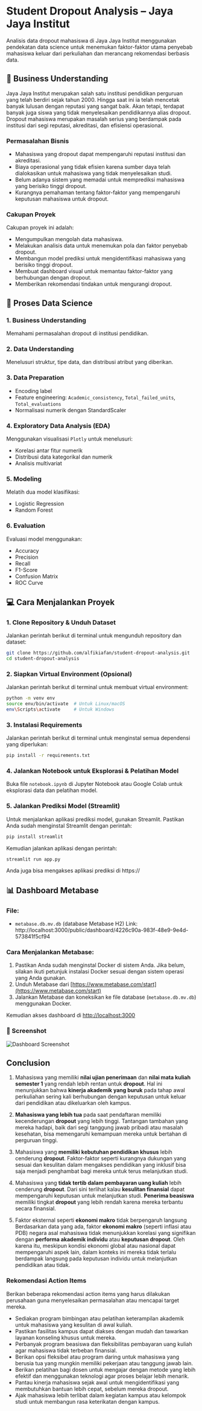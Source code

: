 # Student Dropout Analysis – Jaya Jaya Institut

Analisis data dropout mahasiswa di Jaya Jaya Institut menggunakan pendekatan data science untuk menemukan faktor-faktor utama penyebab mahasiswa keluar dari perkuliahan dan merancang rekomendasi berbasis data.

## 🧠 Business Understanding

Jaya Jaya Institut merupakan salah satu institusi pendidikan perguruan yang telah berdiri sejak tahun 2000. Hingga saat ini ia telah mencetak banyak lulusan dengan reputasi yang sangat baik. Akan tetapi, terdapat banyak juga siswa yang tidak menyelesaikan pendidikannya alias dropout. Dropout mahasiswa merupakan masalah serius yang berdampak pada institusi dari segi reputasi, akreditasi, dan efisiensi operasional.

### Permasalahan Bisnis
- Mahasiswa yang dropout dapat mempengaruhi reputasi institusi dan akreditasi.
- Biaya operasional yang tidak efisien karena sumber daya telah dialokasikan untuk mahasiswa yang tidak menyelesaikan studi.
- Belum adanya sistem yang memadai untuk memprediksi mahasiswa yang berisiko tinggi dropout.
- Kurangnya pemahaman tentang faktor-faktor yang mempengaruhi keputusan mahasiswa untuk dropout.

### Cakupan Proyek
Cakupan proyek ini adalah:
- Mengumpulkan mengolah data mahasiswa.
- Melakukan analisis data untuk menemukan pola dan faktor penyebab dropout.
- Membangun model prediksi untuk mengidentifikasi mahasiswa yang berisiko tinggi dropout.
- Membuat dashboard visual untuk memantau faktor-faktor yang berhubungan dengan dropout.
- Memberikan rekomendasi tindakan untuk mengurangi dropout.

## 🧪 Proses Data Science

### 1. Business Understanding  
Memahami permasalahan dropout di institusi pendidikan.

### 2. Data Understanding  
Menelusuri struktur, tipe data, dan distribusi atribut yang diberikan.

### 3. Data Preparation  
* Encoding label
* Feature engineering: `Academic_consistency`, `Total_failed_units`, `Total_evaluations`
* Normalisasi numerik dengan StandardScaler

### 4. Exploratory Data Analysis (EDA)  
Menggunakan visualisasi `Plotly` untuk menelusuri:
* Korelasi antar fitur numerik
* Distribusi data kategorikal dan numerik
* Analisis multivariat

### 5. Modeling  
Melatih dua model klasifikasi:  
* Logistic Regression
* Random Forest

### 6. Evaluation  
Evaluasi model menggunakan:
* Accuracy
* Precision
* Recall
* F1-Score
* Confusion Matrix
* ROC Curve

## 💻 Cara Menjalankan Proyek

### 1. Clone Repository & Unduh Dataset  
Jalankan perintah berikut di terminal untuk mengunduh repository dan dataset:
```bash
git clone https://github.com/alfikiafan/student-dropout-analysis.git
cd student-dropout-analysis
```

### 2. Siapkan Virtual Environment (Opsional)  
Jalankan perintah berikut di terminal untuk membuat virtual environment:
```bash
python -m venv env
source env/bin/activate  # Untuk Linux/macOS
env\Scripts\activate     # Untuk Windows
```

### 3. Instalasi Requirements  
Jalankan perintah berikut di terminal untuk menginstal semua dependensi yang diperlukan:
```bash
pip install -r requirements.txt
```

### 4. Jalankan Notebook untuk Eksplorasi & Pelatihan Model  
Buka file `notebook.ipynb` di Jupyter Notebook atau Google Colab untuk eksplorasi data dan pelatihan model.

### 5. Jalankan Prediksi Model (Streamlit)  
Untuk menjalankan aplikasi prediksi model, gunakan Streamlit. Pastikan Anda sudah menginstal Streamlit dengan perintah:  
```bash
pip install streamlit
```
Kemudian jalankan aplikasi dengan perintah:
```bash
streamlit run app.py
```
Anda juga bisa mengakses aplikasi prediksi di https://

## 📊 Dashboard Metabase

### File:
* `metabase.db.mv.db` (database Metabase H2)
Link: http://localhost:3000/public/dashboard/4226c90a-983f-48e9-9e4d-573841f5cf94

### Cara Menjalankan Metabase:  
1. Pastikan Anda sudah menginstal Docker di sistem Anda. Jika belum, silakan ikuti petunjuk instalasi Docker sesuai dengan sistem operasi yang Anda gunakan.  
2. Unduh Metabase dari [https://www.metabase.com/start](https://www.metabase.com/start)
3. Jalankan Metabase dan koneksikan ke file database (`metabase.db.mv.db`) menggunakan Docker.

Kemudian akses dashboard di [http://localhost:3000](http://localhost:3000)

### 📸 Screenshot

![Dashboard Screenshot](alfikiafan-dashboard.jpeg)

## Conclusion

1. Mahasiswa yang memiliki **nilai ujian penerimaan** dan **nilai mata kuliah semester 1** yang rendah lebih rentan untuk **dropout**. Hal ini menunjukkan bahwa **kinerja akademik yang buruk** pada tahap awal perkuliahan sering kali berhubungan dengan keputusan untuk keluar dari pendidikan atau dikeluarkan oleh kampus.

2. **Mahasiswa yang lebih tua** pada saat pendaftaran memiliki kecenderungan **dropout** yang lebih tinggi. Tantangan tambahan yang mereka hadapi, baik dari segi tanggung jawab pribadi atau masalah kesehatan, bisa memengaruhi kemampuan mereka untuk bertahan di perguruan tinggi.

3. Mahasiswa yang **memiliki kebutuhan pendidikan khusus** lebih cenderung **dropout**. Faktor-faktor seperti kurangnya dukungan yang sesuai dan kesulitan dalam mengakses pendidikan yang inklusif bisa saja menjadi penghambat bagi mereka untuk terus melanjutkan studi.

4. Mahasiswa yang **tidak tertib dalam pembayaran uang kuliah** lebih cenderung **dropout**. Dari sini terlihat kalau **kesulitan finansial** dapat mempengaruhi keputusan untuk melanjutkan studi. **Penerima beasiswa** memiliki tingkat **dropout** yang lebih rendah karena mereka terbantu secara finansial.

5. Faktor eksternal seperti **ekonomi makro** tidak berpengaruh langsung  
   Berdasarkan data yang ada, faktor **ekonomi makro** (seperti inflasi atau PDB) negara asal mahasiswa tidak menunjukkan korelasi yang signifikan dengan **performa akademik individu** atau **keputusan dropout**. Oleh karena itu, meskipun kondisi ekonomi global atau nasional dapat mempengaruhi aspek lain, dalam konteks ini mereka tidak terlalu berdampak langsung pada keputusan individu untuk melanjutkan pendidikan atau tidak.

### Rekomendasi Action Items
Berikan beberapa rekomendasi action items yang harus dilakukan perusahaan guna menyelesaikan permasalahan atau mencapai target mereka.
- Sediakan program bimbingan atau pelatihan keterampilan akademik untuk mahasiswa yang kesulitan di awal kuliah.
- Pastikan fasilitas kampus dapat diakses dengan mudah dan tawarkan layanan konseling khusus untuk mereka.
- Perbanyak program beasiswa dan fleksibilitas pembayaran uang kuliah agar mahasiswa tidak terbeban finansial.
- Berikan opsi fleksibel atau program daring untuk mahasiswa yang berusia tua yang mungkin memiliki pekerjaan atau tanggung jawab lain.
- Berikan pelatihan bagi dosen untuk mengajar dengan metode yang lebih efektif dan menggunakan teknologi agar proses belajar lebih menarik.
- Pantau kinerja mahasiswa sejak awal untuk mengidentifikasi yang membutuhkan bantuan lebih cepat, sebelum mereka dropout.
- Ajak mahasiswa lebih terlibat dalam kegiatan kampus atau kelompok studi untuk membangun rasa keterikatan dengan kampus.